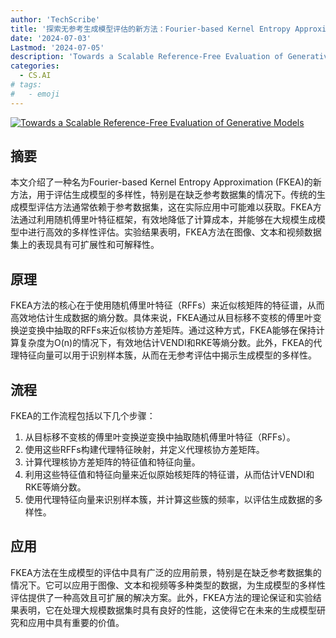 ```yaml
---
author: 'TechScribe'
title: '探索无参考生成模型评估的新方法：Fourier-based Kernel Entropy Approximation (FKEA)'
date: '2024-07-03'
Lastmod: '2024-07-05'
description: 'Towards a Scalable Reference-Free Evaluation of Generative Models'
categories:
  - CS.AI
# tags:
#   - emoji
---
```


[![Towards a Scalable Reference-Free Evaluation of Generative Models](https://arxiv-research-1301205113.cos.ap-guangzhou.myqcloud.com/images/2407.02961v1.pdf_0.jpg)](https://arxiv.org/abs/2407.02961v1)

## 摘要

本文介绍了一种名为Fourier-based Kernel Entropy Approximation (FKEA)的新方法，用于评估生成模型的多样性，特别是在缺乏参考数据集的情况下。传统的生成模型评估方法通常依赖于参考数据集，这在实际应用中可能难以获取。FKEA方法通过利用随机傅里叶特征框架，有效地降低了计算成本，并能够在大规模生成模型中进行高效的多样性评估。实验结果表明，FKEA方法在图像、文本和视频数据集上的表现具有可扩展性和可解释性。<!--more-->

## 原理

FKEA方法的核心在于使用随机傅里叶特征（RFFs）来近似核矩阵的特征谱，从而高效地估计生成数据的熵分数。具体来说，FKEA通过从目标移不变核的傅里叶变换逆变换中抽取的RFFs来近似核协方差矩阵。通过这种方式，FKEA能够在保持计算复杂度为O(n)的情况下，有效地估计VENDI和RKE等熵分数。此外，FKEA的代理特征向量可以用于识别样本簇，从而在无参考评估中揭示生成模型的多样性。

## 流程

FKEA的工作流程包括以下几个步骤：
1. 从目标移不变核的傅里叶变换逆变换中抽取随机傅里叶特征（RFFs）。
2. 使用这些RFFs构建代理特征映射，并定义代理核协方差矩阵。
3. 计算代理核协方差矩阵的特征值和特征向量。
4. 利用这些特征值和特征向量来近似原始核矩阵的特征谱，从而估计VENDI和RKE等熵分数。
5. 使用代理特征向量来识别样本簇，并计算这些簇的频率，以评估生成数据的多样性。

## 应用

FKEA方法在生成模型的评估中具有广泛的应用前景，特别是在缺乏参考数据集的情况下。它可以应用于图像、文本和视频等多种类型的数据，为生成模型的多样性评估提供了一种高效且可扩展的解决方案。此外，FKEA方法的理论保证和实验结果表明，它在处理大规模数据集时具有良好的性能，这使得它在未来的生成模型研究和应用中具有重要的价值。